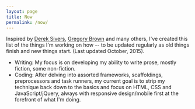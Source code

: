 ```yaml
---
layout: page
title: Now
permalink: /now/
---
```

Inspired by [Derek Sivers](https://sivers.org/nowff), [Gregory Brown](http://practicingdeveloper.com/now/) and many others, I've created this list of the things I'm working on how -- to be updated regularly as old things finish and new things start.  (Last updated October, 2015).

* Writing: My focus is on developing my ability to write prose, mostly fiction, some non-fiction.
* Coding: After delving into assorted frameworks, scaffoldings, preprocessors and task runners, my current goal is to strip my technique back down to the basics and focus on HTML, CSS and JavaScript/jQuery, always with responsive design/mobile first at the forefront of what I'm doing.